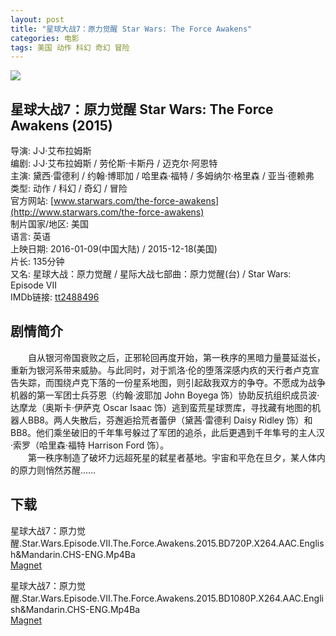 ```yaml
---
layout: post
title: "星球大战7：原力觉醒 Star Wars: The Force Awakens"
categories: 电影
tags: 美国 动作 科幻 奇幻 冒险
---
```


[![](http://i3.piimg.com/79f4ff4c0535535dt.jpg)](http://i3.piimg.com/79f4ff4c0535535d.jpg)

## 星球大战7：原力觉醒 Star Wars: The Force Awakens (2015)
导演: J·J·艾布拉姆斯  
编剧: J·J·艾布拉姆斯 / 劳伦斯·卡斯丹 / 迈克尔·阿恩特  
主演: 黛西·雷德利 / 约翰·博耶加 / 哈里森·福特 / 多姆纳尔·格里森 / 亚当·德赖弗  
类型: 动作 / 科幻 / 奇幻 / 冒险  
官方网站: [www.starwars.com/the-force-awakens](http://www.starwars.com/the-force-awakens)  
制片国家/地区: 美国  
语言: 英语  
上映日期: 2016-01-09(中国大陆) / 2015-12-18(美国)  
片长: 135分钟  
又名: 星球大战：原力觉醒 / 星际大战七部曲：原力觉醒(台) / Star Wars: Episode VII  
IMDb链接: [tt2488496](http://www.imdb.com/title/tt2488496)

## 剧情简介
　　自从银河帝国衰败之后，正邪轮回再度开始，第一秩序的黑暗力量蔓延滋长，重新为银河系带来威胁。与此同时，对于凯洛·伦的堕落深感内疚的天行者卢克宣告失踪，而围绕卢克下落的一份星系地图，则引起敌我双方的争夺。不愿成为战争机器的第一军团士兵芬恩（约翰·波耶加 John Boyega 饰）协助反抗组织成员波·达摩龙（奥斯卡·伊萨克 Oscar Isaac 饰）逃到蛮荒星球贾库，寻找藏有地图的机器人BB8。两人失散后，芬邂逅拾荒者蕾伊（黛茜·雷德利 Daisy Ridley 饰）和BB8。他们乘坐破旧的千年隼号躲过了军团的追杀，此后更遇到千年隼号的主人汉·索罗（哈里森·福特 Harrison Ford 饰）。  
　　第一秩序制造了破坏力远超死星的弑星者基地。宇宙和平危在旦夕，某人体内的原力则悄然苏醒……

## 下载
星球大战7：原力觉醒.Star.Wars.Episode.VII.The.Force.Awakens.2015.BD720P.X264.AAC.English&Mandarin.CHS-ENG.Mp4Ba  
[Magnet](magnet:?xt=urn:btih:149fdd51d2d25f568ce7cddd2e51f9d4293b7e9c&tr=http://bt.mp4ba.com:2710/announce)

星球大战7：原力觉醒.Star.Wars.Episode.VII.The.Force.Awakens.2015.BD1080P.X264.AAC.English&Mandarin.CHS-ENG.Mp4Ba  
[Magnet](magnet:?xt=urn:btih:c64572342a505229c6c10449b1e14b9612604e9f&tr=http://bt.mp4ba.com:2710/announce)
